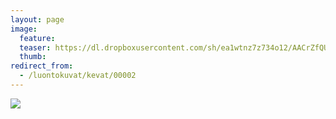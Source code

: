 ```yaml
---
layout: page
image:
  feature:
  teaser: https://dl.dropboxusercontent.com/sh/ea1wtnz7z734o12/AACrZfQUUDUcF1p3ks-C4SsCa/luontokuvat/kev%C3%A4t/IMG_20130511_075119-245px.jpg
  thumb:
redirect_from:
  - /luontokuvat/kevat/00002
---
```


[![](https://dl.dropboxusercontent.com/sh/ea1wtnz7z734o12/AACbAOoXrZLURkC557pCOLNYa/luontokuvat/kev%C3%A4t/IMG_20130511_075119-800px.jpg)](https://dl.dropboxusercontent.com/sh/ea1wtnz7z734o12/AACiU9dILD0mmrXckEK1D7oAa/luontokuvat/kev%C3%A4t/IMG_20130511_075119.jpg)
